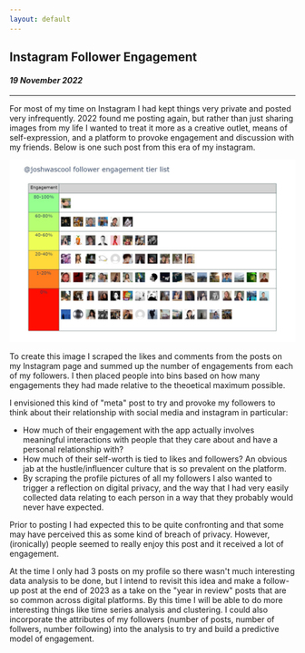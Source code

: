 ```yaml
---
layout: default
---
```


## Instagram Follower Engagement

#### _19 November 2022_

---

For most of my time on Instagram I had kept things very private and posted very infrequently. 2022 found me posting again, but rather than just sharing images from my life I wanted to treat it more as a creative outlet, means of self-expression, and a platform to provoke engagement and discussion with my friends. Below is one such post from this era of my instagram.

<img class="figure-even-pad" src="/assets/img/follower_engagement/engagement.jpg" alt="Instagram Follower Engagement">

To create this image I scraped the likes and comments from the posts on my Instagram page and summed up the number of engagements from each of my followers. I then placed people into bins based on how many engagements they had made relative to the theoetical maximum possible.

I envisioned this kind of "meta" post to try and provoke my followers to think about their relationship with social media and instagram in particular: 
- How much of their engagement with the app actually involves meaningful interactions with people that they care about and have a personal relationship with? 
- How much of their self-worth is tied to likes and followers? An obvious jab at the hustle/influencer culture that is so prevalent on the platform.
- By scraping the profile pictures of all my followers I also wanted to trigger a reflection on digital privacy, and the way that I had very easily collected data relating to each person in a way that they probably would never have expected. 

Prior to posting I had expected this to be quite confronting and that some may have perceived this as some kind of breach of privacy. However, (ironically) people seemed to really enjoy this post and it received a lot of engagement. 

At the time I only had 3 posts on my profile so there wasn't much interesting data analysis to be done, but I intend to revisit this idea and make a follow-up post at the end of 2023 as a take on the "year in review" posts that are so common across digital platforms. By this time I will be able to do more interesting things like time series analysis and clustering. I could also incorporate the attributes of my followers (number of posts, number of follwers, number following) into the analysis to try and build a predictive model of engagement.
